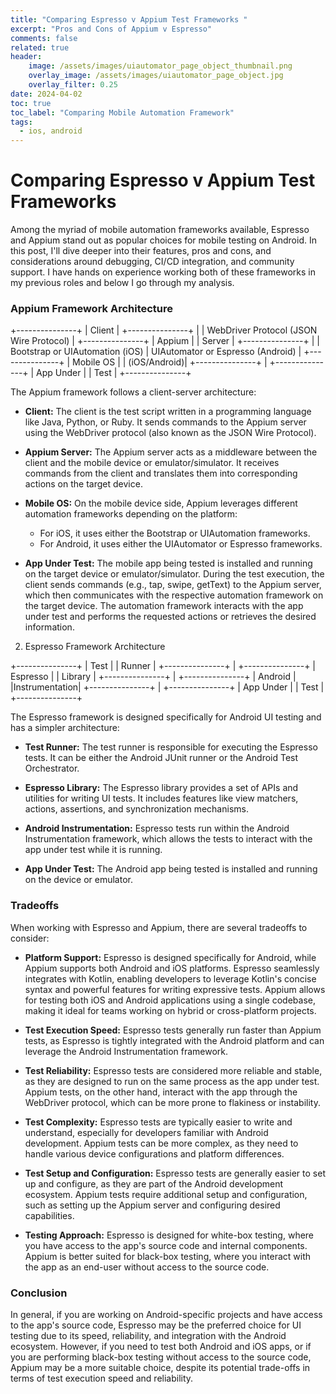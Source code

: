 ```yaml
---
title: "Comparing Espresso v Appium Test Frameworks "
excerpt: "Pros and Cons of Appium v Espresso"
comments: false
related: true
header:
    image: /assets/images/uiautomator_page_object_thumbnail.png
    overlay_image: /assets/images/uiautomator_page_object.jpg
    overlay_filter: 0.25
date: 2024-04-02
toc: true
toc_label: "Comparing Mobile Automation Framework"
tags:
  - ios, android
---
```

# Comparing Espresso v Appium Test Frameworks

Among the myriad of mobile automation frameworks available, Espresso and Appium stand out as popular choices for mobile testing on Android. In this post, I'll dive deeper into their features, pros and cons, and considerations around debugging, CI/CD integration, and community support. I have hands on experience working both of these frameworks in my previous roles and below I go through my analysis. 


### Appium Framework Architecture

+---------------+
|    Client     |
+---------------+
        |
        | WebDriver Protocol (JSON Wire Protocol)
        |
+---------------+
|   Appium      |
|   Server      |
+---------------+
        |
        | Bootstrap or UIAutomation (iOS)
        | UIAutomator or Espresso (Android)
        |
+---------------+
|   Mobile OS   |
|  (iOS/Android)|
+---------------+
        |
+---------------+
|   App Under   |
|     Test      |
+---------------+

The Appium framework follows a client-server architecture:

- **Client:** The client is the test script written in a programming language like Java, Python, or Ruby. It sends commands to the Appium server using the WebDriver protocol (also known as the JSON Wire Protocol).

- **Appium Server:** The Appium server acts as a middleware between the client and the mobile device or emulator/simulator. It receives commands from the client and translates them into corresponding actions on the target device.

- **Mobile OS:** On the mobile device side, Appium leverages different automation frameworks depending on the platform:

    - For iOS, it uses either the Bootstrap or UIAutomation frameworks.
    - For Android, it uses either the UIAutomator or Espresso frameworks.

- **App Under Test:** The mobile app being tested is installed and running on the target device or emulator/simulator.
During the test execution, the client sends commands (e.g., tap, swipe, getText) to the Appium server, which then communicates with the respective automation framework on the target device. The automation framework interacts with the app under test and performs the requested actions or retrieves the desired information.


2. Espresso Framework Architecture

+---------------+
|     Test      |
|    Runner     |
+---------------+
        |
+---------------+
|   Espresso    |
|    Library    |
+---------------+
        |
+---------------+
|   Android     |
|Instrumentation|
+---------------+
        |
+---------------+
|   App Under   |
|     Test      |
+---------------+

The Espresso framework is designed specifically for Android UI testing and has a simpler architecture:

- **Test Runner:** The test runner is responsible for executing the Espresso tests. It can be either the Android JUnit runner or the Android Test Orchestrator.

- **Espresso Library:** The Espresso library provides a set of APIs and utilities for writing UI tests. It includes features like view matchers, actions, assertions, and synchronization mechanisms.

- **Android Instrumentation:** Espresso tests run within the Android Instrumentation framework, which allows the tests to interact with the app under test while it is running.

- **App Under Test:** The Android app being tested is installed and running on the device or emulator.

### Tradeoffs

When working with Espresso and Appium, there are several tradeoffs to consider:

- **Platform Support:** Espresso is designed specifically for Android, while Appium supports both Android and iOS platforms. Espresso seamlessly integrates with Kotlin, enabling developers to leverage Kotlin's concise syntax and powerful features for writing expressive tests. Appium allows for testing both iOS and Android applications using a single codebase, making it ideal for teams working on hybrid or cross-platform projects.

- **Test Execution Speed:**  Espresso tests generally run faster than Appium tests, as Espresso is tightly integrated with the Android platform and can leverage the Android Instrumentation framework.

- **Test Reliability:** Espresso tests are considered more reliable and stable, as they are designed to run on the same process as the app under test. Appium tests, on the other hand, interact with the app through the WebDriver protocol, which can be more prone to flakiness or instability.

- **Test Complexity:** Espresso tests are typically easier to write and understand, especially for developers familiar with Android development. Appium tests can be more complex, as they need to handle various device configurations and platform differences.

- **Test Setup and Configuration:** Espresso tests are generally easier to set up and configure, as they are part of the Android development ecosystem. Appium tests require additional setup and configuration, such as setting up the Appium server and configuring desired capabilities.

- **Testing Approach:** Espresso is designed for white-box testing, where you have access to the app's source code and internal components. Appium is better suited for black-box testing, where you interact with the app as an end-user without access to the source code.

### Conclusion

In general, if you are working on Android-specific projects and have access to the app's source code, Espresso may be the preferred choice for UI testing due to its speed, reliability, and integration with the Android ecosystem. However, if you need to test both Android and iOS apps, or if you are performing black-box testing without access to the source code, Appium may be a more suitable choice, despite its potential trade-offs in terms of test execution speed and reliability.